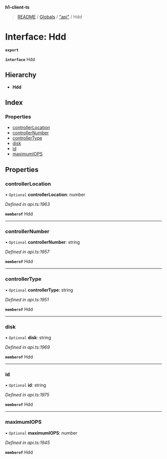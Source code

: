 **h1-client-ts**

> [README](../README.md) / [Globals](../globals.md) / ["api"](../modules/_api_.md) / Hdd

# Interface: Hdd

**`export`** 

**`interface`** Hdd

## Hierarchy

* **Hdd**

## Index

### Properties

* [controllerLocation](_api_.hdd.md#controllerlocation)
* [controllerNumber](_api_.hdd.md#controllernumber)
* [controllerType](_api_.hdd.md#controllertype)
* [disk](_api_.hdd.md#disk)
* [id](_api_.hdd.md#id)
* [maximumIOPS](_api_.hdd.md#maximumiops)

## Properties

### controllerLocation

• `Optional` **controllerLocation**: number

*Defined in api.ts:1963*

**`memberof`** Hdd

___

### controllerNumber

• `Optional` **controllerNumber**: string

*Defined in api.ts:1957*

**`memberof`** Hdd

___

### controllerType

• `Optional` **controllerType**: string

*Defined in api.ts:1951*

**`memberof`** Hdd

___

### disk

• `Optional` **disk**: string

*Defined in api.ts:1969*

**`memberof`** Hdd

___

### id

• `Optional` **id**: string

*Defined in api.ts:1975*

**`memberof`** Hdd

___

### maximumIOPS

• `Optional` **maximumIOPS**: number

*Defined in api.ts:1945*

**`memberof`** Hdd
